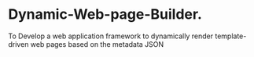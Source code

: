 # Dynamic-Web-page-Builder.
To Develop a web application framework to dynamically render template-driven web pages based on the metadata JSON
